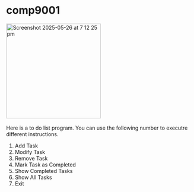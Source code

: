 # comp9001

<img width="255" alt="Screenshot 2025-05-26 at 7 12 25 pm" src="https://github.com/user-attachments/assets/73420274-d611-4ca0-987e-a27c7bb81d65" /><br /><br />
Here is a to do list program.
You can use the following number to executre different instructions.

1. Add Task
2. Modify Task
3. Remove Task
4. Mark Task as Completed
5. Show Completed Tasks
6. Show All Tasks
7. Exit
